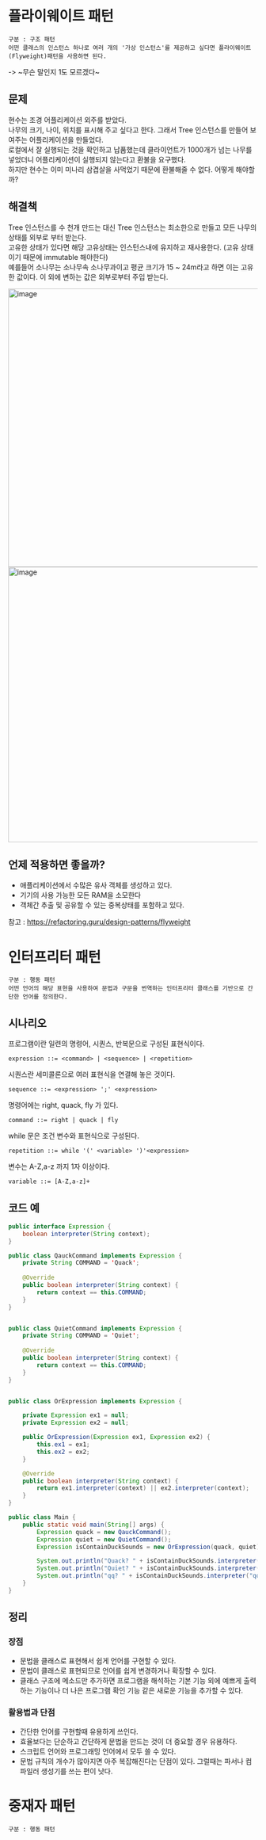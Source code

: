 # 플라이웨이트 패턴
    구분 : 구조 패턴
    어떤 클래스의 인스턴스 하나로 여러 개의 '가상 인스턴스'를 제공하고 싶다면 플라이웨이트(Flyweight)패턴을 사용하면 된다.
-> ~무슨 말인지 1도 모르겠다~

## 문제
현수는 조경 어플리케이션 외주를 받았다.<br/>
나무의 크기, 나이, 위치를 표시해 주고 싶다고 한다. 그래서 Tree 인스턴스를 만들어 보여주는 어플리케이션을 만들었다.<br/>
로컬에서 잘 실행되는 것을 확인하고 납품했는데 클라이언트가 1000개가 넘는 나무를 넣었더니 어플리케이션이 실행되지 않는다고 환불을 요구했다.<br/>
하지만 현수는 이미 미나리 삼겹살을 사먹었기 때문에 환불해줄 수 없다. 어떻게 해야할까?

## 해결책
Tree 인스턴스를 수 천개 만드는 대신 Tree 인스턴스는 최소한으로 만들고 모든 나무의 상태를 외부로 부터 받는다.<br/>
고유한 상태가 있다면 해당 고유상태는 인스턴스내에 유지하고 재사용한다. (고유 상태이기 때문에 immutable 해야한다)<br/>
예를들어 소나무는 소나무속 소나무과이고 평균 크기가 15 ~ 24m라고 하면 이는 고유한 값이다. 이 외에 변하는 값은 외부로부터 주입 받는다.

<img width="562" alt="image" src="https://user-images.githubusercontent.com/60346043/176996701-4f9e214a-89e0-4004-a983-1152b6a88abf.png">

<img width="556" alt="image" src="https://user-images.githubusercontent.com/60346043/176996979-fc7955fa-c6c7-4488-a2c9-da31fde9f115.png">

## 언제 적용하면 좋을까?

* 애플리케이션에서 수많은 유사 객체를 생성하고 있다.
* 기기의 사용 가능한 모든 RAM을 소모한다
* 객체간 추출 및 공유할 수 있는 중복상태를 포함하고 있다.

참고 : https://refactoring.guru/design-patterns/flyweight


# 인터프리터 패턴
    구분 : 행동 패턴
    어떤 언어의 해당 표현을 사용하여 문법과 구문을 번역하는 인터프리터 클래스를 기반으로 간단한 언어를 정의한다.

## 시나리오
프로그램이란 일련의 명령어, 시퀀스, 반복문으로 구성된 표현식이다.
```
expression ::= <command> | <sequence> | <repetition>
```

시퀀스란 세미콜론으로 여러 표현식을 연결해 놓은 것이다.
```
sequence ::= <expression> ';' <expression>
```

명령어에는 right, quack, fly 가 있다.
```
command ::= right | quack | fly
```

while 문은 조건 변수와 표현식으로 구성된다.
```
repetition ::= while '(' <variable> ')'<expression>
```

변수는 A-Z,a-z 까지 1자 이상이다.
```
variable ::= [A-Z,a-z]+
```

## 코드 예
```java
public interface Expression {
    boolean interpreter(String context);
}

public class QauckCommand implements Expression {
    private String COMMAND = 'Quack';
    
    @Override
    public boolean interpreter(String context) {
        return context == this.COMMAND;
    }
}


public class QuietCommand implements Expression {
    private String COMMAND = 'Quiet';
    
    @Override
    public boolean interpreter(String context) {
        return context == this.COMMAND;
    }
}


public class OrExpression implements Expression {

    private Expression ex1 = null;
    private Expression ex2 = null;

    public OrExpression(Expression ex1, Expression ex2) {
        this.ex1 = ex1;
        this.ex2 = ex2;
    }

    @Override
    public boolean interpreter(String context) {
        return ex1.interpreter(context) || ex2.interpreter(context);
    }
}

public class Main {
    public static void main(String[] args) {
        Expression quack = new QauckCommand();
        Expression quiet = new QuietCommand();
        Expression isContainDuckSounds = new OrExpression(quack, quiet);

        System.out.println("Quack? " + isContainDuckSounds.interpreter("Quack"));
        System.out.println("Quiet? " + isContainDuckSounds.interpreter("Quiet"));
        System.out.println("qq? " + isContainDuckSounds.interpreter("qq"));
    }
}
```

## 정리

### 장점
* 문법을 클래스로 표현해서 쉽게 언어를 구현할 수 있다.
* 문법이 클래스로 표현되므로 언어를 쉽게 변경하거나 확장할 수 있다.
* 클래스 구조에 메소드만 추가하면 프로그램을 해석하는 기본 기능 외에 예쁘게 출력하는 기능이나 더 나은 프로그램 확인 기능 같은 새로운 기능을 추가할 수 있다.

### 활용법과 단점
* 간단한 언어를 구현할때 유용하게 쓰인다.
* 효율보다는 단순하고 간단하게 문법을 만드는 것이 더 중요할 경우 유용하다.
* 스크립트 언어와 프로그래밍 언어에서 모두 쓸 수 있다.
* 문법 규칙의 개수가 많아지면 아주 복잡해진다는 단점이 있다. 그럴때는 파서나 컴파일러 생성기를 쓰는 편이 낫다.


# 중재자 패턴
    구분 : 행동 패턴
